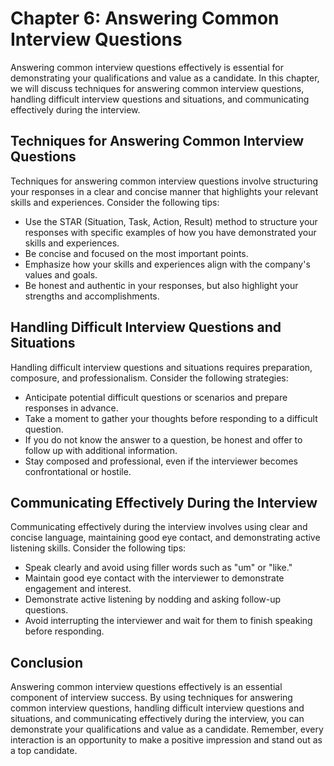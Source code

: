 Chapter 6: Answering Common Interview Questions
===============================================

Answering common interview questions effectively is essential for demonstrating your qualifications and value as a candidate. In this chapter, we will discuss techniques for answering common interview questions, handling difficult interview questions and situations, and communicating effectively during the interview.

Techniques for Answering Common Interview Questions
---------------------------------------------------

Techniques for answering common interview questions involve structuring your responses in a clear and concise manner that highlights your relevant skills and experiences. Consider the following tips:

* Use the STAR (Situation, Task, Action, Result) method to structure your responses with specific examples of how you have demonstrated your skills and experiences.
* Be concise and focused on the most important points.
* Emphasize how your skills and experiences align with the company's values and goals.
* Be honest and authentic in your responses, but also highlight your strengths and accomplishments.

Handling Difficult Interview Questions and Situations
-----------------------------------------------------

Handling difficult interview questions and situations requires preparation, composure, and professionalism. Consider the following strategies:

* Anticipate potential difficult questions or scenarios and prepare responses in advance.
* Take a moment to gather your thoughts before responding to a difficult question.
* If you do not know the answer to a question, be honest and offer to follow up with additional information.
* Stay composed and professional, even if the interviewer becomes confrontational or hostile.

Communicating Effectively During the Interview
----------------------------------------------

Communicating effectively during the interview involves using clear and concise language, maintaining good eye contact, and demonstrating active listening skills. Consider the following tips:

* Speak clearly and avoid using filler words such as "um" or "like."
* Maintain good eye contact with the interviewer to demonstrate engagement and interest.
* Demonstrate active listening by nodding and asking follow-up questions.
* Avoid interrupting the interviewer and wait for them to finish speaking before responding.

Conclusion
----------

Answering common interview questions effectively is an essential component of interview success. By using techniques for answering common interview questions, handling difficult interview questions and situations, and communicating effectively during the interview, you can demonstrate your qualifications and value as a candidate. Remember, every interaction is an opportunity to make a positive impression and stand out as a top candidate.
